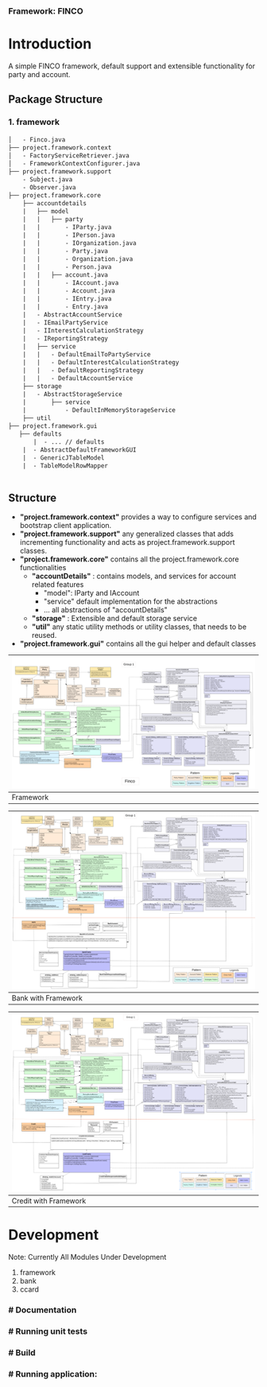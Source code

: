 
###  Framework: FINCO

# Introduction
A simple FINCO framework, default support and extensible functionality for party and account.

## Package Structure

### 1. framework

```
│   - Finco.java
├── project.framework.context
│   - FactoryServiceRetriever.java
│   - FrameworkContextConfigurer.java
├── project.framework.support
    - Subject.java
    - Observer.java
├── project.framework.core
    ├── accountdetails
    |   ├── model
    |   |   ├── party
    |   |       - IParty.java
    |   |       - IPerson.java
    |   |       - IOrganization.java
    |   |       - Party.java
    |   |       - Organization.java
    |   |       - Person.java
    |   |   ├── account.java
    |   |       - IAccount.java
    |   |       - Account.java
    |   |       - IEntry.java
    |   |       - Entry.java
    |   - AbstractAccountService
    |   - IEmailPartyService
    |   - IInterestCalculationStrategy
    |   - IReportingStrategy
    |   ├── service
    |   |   - DefaultEmailToPartyService
    |   |   - DefaultInterestCalculationStrategy
    |   |   - DefaultReportingStrategy
    |   |   - DefaultAccountService
    ├── storage
    |   - AbstractStorageService
    |       ├── service
    |           - DefaultInMemoryStorageService
    ├── util
├── project.framework.gui
   ├── defaults
       |  - ... // defaults
    |  - AbstractDefaultFrameworkGUI
    |  - GenericJTableModel
    |  - TableModelRowMapper


```

## Structure
 - __"project.framework.context"__ provides a way to configure services and bootstrap client application.
 - __"project.framework.support"__ any generalized classes that adds incrementing functionality and acts as project.framework.support classes.
 - __"project.framework.core"__ contains all the project.framework.core functionalities
    - __"accountDetails"__ : contains models, and services for account related features
        - "model": IParty and IAccount
        - "service" default implementation for the abstractions
        - ... all abstractions of "accountDetails"
    - __"storage"__ : Extensible and default storage service 
    - __"util"__ any static utility methods or utility classes, that needs to be reused.
 -  __"project.framework.gui"__ contains all the gui helper and default classes


| <a target="_blank" href="#">![Framework](./docs/Framework_A3_Final.PNG)</a> |
|--------------------------------------------------------------------|
| Framework                                                          |


| <a target="_blank" href="#">![GUI](./docs/Bank_A3_Final.PNG)</a> |
|------------------------------------------------------------------|
| Bank with Framework                                              |


| <a target="_blank" href="#">![GUI](./docs/Credit_A3_Final.PNG)</a> |
|--------------------------------------------------------------------|
| Credit with Framework                                              |


# Development

Note: Currently All Modules Under Development 

1. framework
2. bank
3. ccard


### # Documentation

### # Running unit tests

### # Build

### # Running application:

